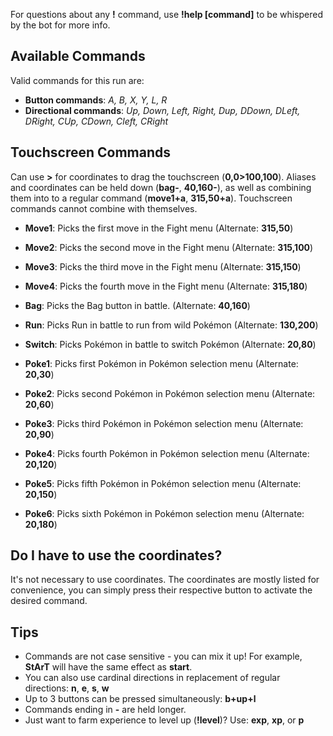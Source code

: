 For questions about any **!** command, use **!help [command]** to be whispered by the bot for more info.

## Available Commands
Valid commands for this run are:
- **Button commands**: *A, B, X, Y, L, R*
- **Directional commands**: *Up, Down, Left, Right, Dup, DDown, DLeft, DRight, CUp, CDown, Cleft, CRight*

## Touchscreen Commands
Can use **>** for coordinates to drag the touchscreen (**0,0>100,100**). Aliases and coordinates can be held down (**bag-**, **40,160-**), as well as combining them into to a regular command (**move1+a**, **315,50+a**). Touchscreen commands cannot combine with themselves.

- **Move1**: Picks the first move in the Fight menu (Alternate: **315,50**)
- **Move2**: Picks the second move in the Fight menu (Alternate: **315,100**)
- **Move3**: Picks the third move in the Fight menu (Alternate: **315,150**)
- **Move4**: Picks the fourth move in the Fight menu (Alternate: **315,180**)



- **Bag**: Picks the Bag button in battle. (Alternate: **40,160**)
- **Run**: Picks Run in battle to run from wild Pokémon (Alternate: **130,200**)
- **Switch**: Picks Pokémon in battle to switch Pokémon (Alternate: **20,80**)



- **Poke1**: Picks first Pokémon in Pokémon selection menu (Alternate: **20,30**)
- **Poke2**: Picks second Pokémon in Pokémon selection menu (Alternate: **20,60**)
- **Poke3**: Picks third Pokémon in Pokémon selection menu (Alternate: **20,90**)
- **Poke4**: Picks fourth Pokémon in Pokémon selection menu (Alternate: **20,120**)
- **Poke5**: Picks fifth Pokémon in Pokémon selection menu (Alternate: **20,150**)
- **Poke6**: Picks sixth Pokémon in Pokémon selection menu (Alternate: **20,180**)

## Do I have to use the coordinates?

It's not necessary to use coordinates. The coordinates are mostly listed for convenience, you can simply press their respective button to activate the desired command.

## Tips
- Commands are not case sensitive - you can mix it up! For example, **StArT** will have the same effect as **start**.
- You can also use cardinal directions in replacement of regular directions: **n**, **e**, **s**, **w**
- Up to 3 buttons can be pressed simultaneously: **b+up+l**
- Commands ending in **-** are held longer.
- Just want to farm experience to level up (**!level**)? Use: **exp**, **xp**, or **p**